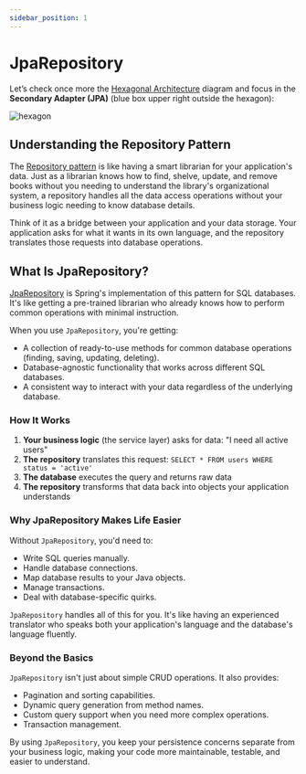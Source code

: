 ```yaml
---
sidebar_position: 1
---
```


# JpaRepository

Let’s check once more the [Hexagonal Architecture](/spring-boot-in-a-nutshell/project-structure#follow-hexagonal-architecture) diagram and focus in the **Secondary Adapter (JPA)** (blue box upper right outside the hexagon):

<div>
  <img src={require('@site/static/img/external-api-integration/hexagon.png').default} alt="hexagon" />
</div>

## Understanding the Repository Pattern

The [Repository pattern](https://www.geeksforgeeks.org/repository-design-pattern/) is like having a smart librarian for your application's data. Just as a librarian knows how to find, shelve, update, and remove books without you needing to understand the library's organizational system, a repository handles all the data access operations without your business logic needing to know database details.

Think of it as a bridge between your application and your data storage. Your application asks for what it wants in its own language, and the repository translates those requests into database operations.

## What Is JpaRepository?

[JpaRepository](https://www.baeldung.com/the-persistence-layer-with-spring-data-jpa) is Spring's implementation of this pattern for SQL databases. It's like getting a pre-trained librarian who already knows how to perform common operations with minimal instruction.

When you use `JpaRepository`, you're getting:

- A collection of ready-to-use methods for common database operations (finding, saving, updating, deleting).
- Database-agnostic functionality that works across different SQL databases.
- A consistent way to interact with your data regardless of the underlying database.

### How It Works

1. **Your business logic** (the service layer) asks for data: "I need all active users"
2. **The repository** translates this request: `SELECT * FROM users WHERE status = 'active'`
3. **The database** executes the query and returns raw data
4. **The repository** transforms that data back into objects your application understands

### Why JpaRepository Makes Life Easier

Without `JpaRepository`, you'd need to:

- Write SQL queries manually.
- Handle database connections.
- Map database results to your Java objects.
- Manage transactions.
- Deal with database-specific quirks.

`JpaRepository` handles all of this for you. It's like having an experienced translator who speaks both your application's language and the database's language fluently.

### Beyond the Basics

`JpaRepository` isn't just about simple CRUD operations. It also provides:

- Pagination and sorting capabilities.
- Dynamic query generation from method names.
- Custom query support when you need more complex operations.
- Transaction management.

By using `JpaRepository`, you keep your persistence concerns separate from your business logic, making your code more maintainable, testable, and easier to understand.